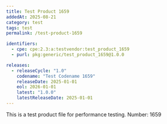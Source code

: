 ```yaml
---
title: Test Product 1659
addedAt: 2025-08-21
category: test
tags: test
permalink: /test-product-1659

identifiers:
  - cpe: cpe:2.3:a:testvendor:test_product_1659
  - purl: pkg:generic/test_product_1659@1.0.0

releases:
  - releaseCycle: "1.0"
    codename: "Test Codename 1659"
    releaseDate: 2025-01-01
    eol: 2026-01-01
    latest: "1.0.0"
    latestReleaseDate: 2025-01-01
---
```


This is a test product file for performance testing. Number: 1659
